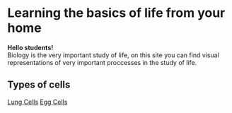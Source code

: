 <HTML>
   <HEAD>
   </HEAD>
   <BODY>
      <P>
         <h1>Learning the basics of life from your home</h1>
         <b> Hello students! </b><br>
         Biology is the very important study of life, on this site you can find visual representations of very important proccesses          in the study of life.
         <h2>Types of cells</h2>
         <a href="lung-cells">Lung Cells</a>
         <a href="egg-cells">Egg Cells</a>
         
